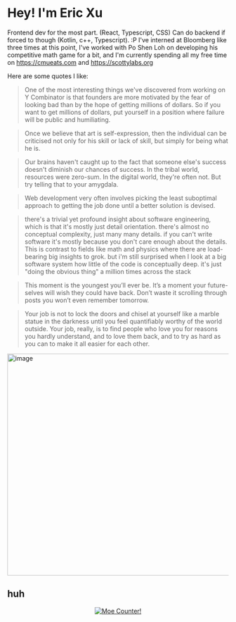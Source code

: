 # Hey! I'm Eric Xu

Frontend dev for the most part. (React, Typescript, CSS) Can do backend if forced to though (Kotlin, c++, Typescript). :P I've interned at Bloomberg like three times at this point, I've worked with Po Shen Loh on developing his competitive math game for a bit, and I'm currently spending all my free time on https://cmueats.com and https://scottylabs.org

Here are some quotes I like:
> One of the most interesting things we've discovered from working on Y Combinator is that founders are more motivated by the fear of looking bad than by the hope of getting millions of dollars. So if you want to get millions of dollars, put yourself in a position where failure will be public and humiliating.

> Once we believe that art is self-expression, then the individual can be criticised not only for his skill or lack of skill, but simply for being what he is.

> Our brains haven't caught up to the fact that someone else's success doesn't diminish our chances of success. In the tribal world, resources were zero-sum. In the digital world, they're often not. But try telling that to your amygdala.


> Web development very often involves picking the least suboptimal approach to getting the job done until a better solution is devised.

> there's a trivial yet profound insight about software engineering, which is that it's mostly just detail orientation. there's almost no conceptual complexity, just many many details. if you can't write software it's mostly because you don't care enough about the details.
> This is contrast to fields like math and physics where there are load-bearing big insights to grok. but i'm still surprised when I look at a big software system how little of the code is conceptually deep. it's just "doing the obvious thing" a million times across the stack

> This moment is the youngest you’ll ever be. It’s a moment your future-selves will wish they could have back. Don’t waste it scrolling through posts you won’t even remember tomorrow.

> Your job is not to lock the doors and chisel at yourself like a marble statue in the darkness until you feel quantifiably worthy of the world outside. Your job, really, is to find people who love you for reasons you hardly understand, and to love them back, and to try as hard as you can to make it all easier for each other.


<img width="910" height="504" alt="image" src="https://github.com/user-attachments/assets/b16b7630-17e2-4c25-81e6-134ded5b48ff" />


## huh
<p align="center">
  <a href="https://count.getloli.com" target="_blank">
    <img alt="Moe Counter!" src="https://count.getloli.com/@cirex-web?name=cirex-web&theme=booru-lewd&padding=7&offset=0&align=top&scale=2&pixelated=0&darkmode=auto">
  </a>
</p>

